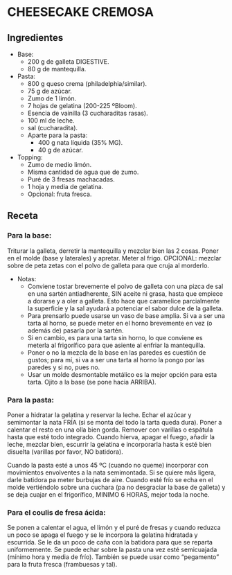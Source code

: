 # CHEESECAKE CREMOSA

## Ingredientes
- Base: 
    - 200 g de galleta DIGESTIVE.
    - 80 g de mantequilla.
- Pasta: 
    - 800 g queso crema (philadelphia/similar).
    - 75 g de azúcar.
    - Zumo de 1 limón.
    - 7 hojas de gelatina (200-225 ºBloom).
    - Esencia de vainilla (3 cucharaditas rasas).
    - 100 ml de leche.
    - sal (cucharadita).
    - Aparte para la pasta: 
        - 400 g nata líquida (35% MG).
        - 40 g de azúcar.
- Topping: 
    - Zumo de medio limón.
    - Misma cantidad de agua que de zumo.
    - Puré de 3 fresas machacadas.
    - 1 hoja y media de gelatina. 
    - Opcional: fruta fresca.

## Receta

### Para la base: 

Triturar la galleta, derretir la mantequilla y mezclar bien las 2 cosas. Poner en el molde (base y laterales) y apretar. Meter al frigo. OPCIONAL: mezclar sobre de peta zetas con el polvo de galleta para que cruja al morderlo.

- Notas:
    + Conviene tostar brevemente el polvo de galleta con una pizca de sal en una sartén antiadherente, SIN aceite ni grasa, hasta que empiece a dorarse y a oler a galleta. Esto hace que caramelice parcialmente la superficie y la sal ayudará a potenciar el sabor dulce de la galleta.
    + Para prensarlo puede usarse un vaso de base amplia. Si va a ser una tarta al horno, se puede meter en el horno brevemente en vez (o además de) pasarla por la sartén.
    + Si en cambio, es para una tarta sin horno, lo que conviene es meterla al frigorífico para que asiente al enfriar la mantequilla.
    + Poner o no la mezcla de la base en las paredes es cuestión de gustos; para mí, si va a ser una tarta al horno la pongo por las paredes y si no, pues no.
    + Usar un molde desmontable metálico es la mejor opción para esta tarta. Ojito a la base (se pone hacia ARRIBA).

### Para la pasta: 

Poner a hidratar la gelatina y reservar la leche. Echar el azúcar y semimontar la nata FRÍA (si se monta del todo la tarta queda dura). Poner a calentar el resto en una olla bien gorda. Remover con varillas o espátula hasta que esté todo integrado. Cuando hierva, apagar el fuego, añadir la leche, mezclar bien, escurrir la gelatina e incorporarla hasta k esté bien disuelta (varillas por favor, NO batidora). <br>

Cuando la pasta esté a unos 45 ºC (cuando no queme) incorporar con movimientos envolventes a la nata semimontada. Si se quiere más ligera, darle batidora pa meter burbujas de aire. Cuando esté frío se echa en el molde vertiéndolo sobre una cuchara (pa no desgraciar la base de galleta) y se deja cuajar en el frigorífico, MINIMO 6 HORAS, mejor toda la noche.

### Para el coulis de fresa ácida: 
Se ponen a calentar el agua, el limón y el puré de fresas y cuando reduzca un poco se apaga el fuego y se le incorpora la gelatina hidratada y escurrida. Se le da un poco de caña con la batidora para que se reparta uniformemente. Se puede echar sobre la pasta una vez esté semicuajada (mínimo hora y media de frío). También se puede usar como “pegamento” para la fruta fresca (frambuesas y tal).
